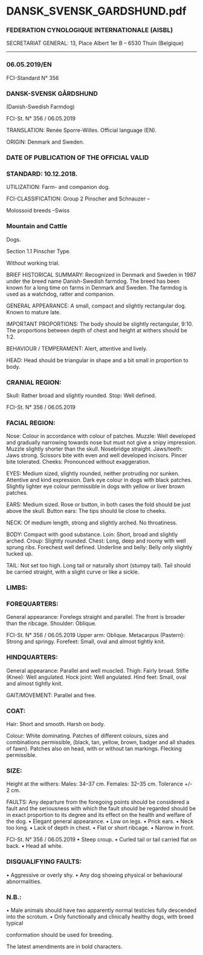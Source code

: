 # DANSK_SVENSK_GARDSHUND.pdf


### FEDERATION CYNOLOGIQUE INTERNATIONALE (AISBL)


SECRETARIAT GENERAL: 13, Place Albert 1er  B – 6530 Thuin (Belgique)
______________________________________________________________________________

### 06.05.2019/EN



FCI-Standard N° 356


### DANSK-SVENSK GÅRDSHUND


(Danish-Swedish Farmdog)




FCI-St. N° 356 / 06.05.2019

TRANSLATION: Renée Sporre-Willes. Official language (EN).

ORIGIN: Denmark and Sweden.

### DATE OF PUBLICATION OF THE OFFICIAL VALID



### STANDARD: 10.12.2018.



UTILIZATION: Farm- and companion dog.

FCI-CLASSIFICATION:  Group 2
Pinscher and Schnauzer –

Molossoid breeds –Swiss

### Mountain and Cattle



Dogs.

Section 1.1   Pinscher Type.

Without working trial.


BRIEF HISTORICAL SUMMARY: Recognized in Denmark and
Sweden in 1987 under the breed name Danish-Swedish farmdog. The
breed has been known for a long time on farms in Denmark and
Sweden. The farmdog is used as a watchdog, ratter and companion.

GENERAL APPEARANCE: A small, compact and slightly
rectangular dog. Known to mature late.

IMPORTANT PROPORTIONS: The body should be slightly
rectangular, 9:10. The proportions between depth of chest and height
at withers should be 1:2.

BEHAVIOUR / TEMPERAMENT: Alert, attentive and lively.

HEAD: Head should be triangular in shape and a bit small in
proportion to body.

### CRANIAL REGION:


Skull: Rather broad and slightly rounded.
Stop: Well defined.


FCI-St. N° 356 / 06.05.2019

### FACIAL REGION:


Nose: Colour in accordance with colour of patches.
Muzzle: Well developed and gradually narrowing towards nose but
must not give a snipy impression. Muzzle slightly shorter than the
skull.  Nosebridge straight.
Jaws/teeth: Jaws strong. Scissors bite with even and well developed
incisors. Pincer bite tolerated.
Cheeks: Pronounced without exaggeration.

EYES: Medium sized, slightly rounded, neither protruding nor
sunken. Attentive and kind expression. Dark eye colour in dogs with
black patches. Slightly lighter eye colour permissible in dogs with
yellow or liver brown patches.

EARS: Medium sized. Rose or button, in both cases the fold should
be just above the skull. Button ears: The tips should lie close to
cheeks.

NECK: Of medium length, strong and slightly arched. No
throatiness.

BODY: Compact with good substance.
Loin: Short, broad and slightly arched.
Croup: Slightly rounded.
Chest: Long, deep and roomy with well sprung ribs. Forechest well
defined.
Underline and belly: Belly only slightly tucked up.

TAIL: Not set too high. Long tail or naturally short (stumpy tail).
Tail should be carried straight, with a slight curve or like a sickle.

### LIMBS:



### FOREQUARTERS:


General appearance: Forelegs straight and parallel. The front is
broader than the ribcage.
Shoulder: Oblique.


FCI-St. N° 356 / 06.05.2019
Upper arm: Oblique.
Metacarpus (Pastern): Strong and springy.
Forefeet: Small, oval and almost tightly knit.

### HINDQUARTERS:


General appearance: Parallel and well muscled.
Thigh: Fairly broad.
Stifle (Knee): Well angulated.
Hock joint: Well angulated.
Hind feet: Small, oval and almost tightly knit.

GAIT/MOVEMENT: Parallel and free.

### COAT:


Hair: Short and smooth. Harsh on body.

Colour: White dominating. Patches of different colours, sizes and
combinations permissible, (black, tan, yellow, brown, badger and all
shades of fawn).  Patches also on head, with or without tan
markings.  Flecking permissible.

### SIZE:


Height at the withers:    Males:  34–37 cm.
Females: 32–35 cm.
Tolerance +/- 2 cm.

FAULTS: Any departure from the foregoing points should be
considered a fault and the seriousness with which the fault should be
regarded should be in exact proportion to its degree and its effect on
the health and welfare of the dog.
• Elegant general appearance.
• Low on legs.
• Prick ears.
• Neck too long.
• Lack of depth in chest.
• Flat or short ribcage.
• Narrow in front.


FCI-St. N° 356 / 06.05.2019
• Steep croup.
• Curled tail or tail carried flat on back.
• Head all white.

### DISQUALIFYING FAULTS:


• Aggressive or overly shy.
• Any dog showing physical or behavioural abnormalities.

### N.B.:


• Male animals should have two apparently normal testicles fully
descended into the scrotum.
• Only functionally and clinically healthy dogs, with breed typical

conformation should be used for breeding.

The latest amendments are in bold characters.






